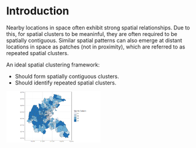 # Introduction

Nearby locations in space often exhibit strong spatial relationships. Due to this, for spatial clusters to be meaninful, they are often required to be spatially contiguous. Similar spatial patterns can also emerge at distant locations in space as patches (not in proximity), which are referred to as repeated spatial clusters.

An ideal spatial clustering framework:
- Should form spatially contiguous clusters.
- Should identify repeated spatial clusters.



<a href="url"><img src="https://github.com/rajithasenanayake/repeated-spatial-clustering/blob/52e0f2042c5f0deec1f2d3f0e7281983bff2cb65/Plot%201.png" align="center" width=50% height=50%></a>
